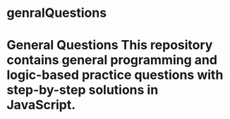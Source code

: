 # genralQuestions
# General Questions This repository contains general programming and logic-based practice questions with step-by-step solutions in JavaScript.
